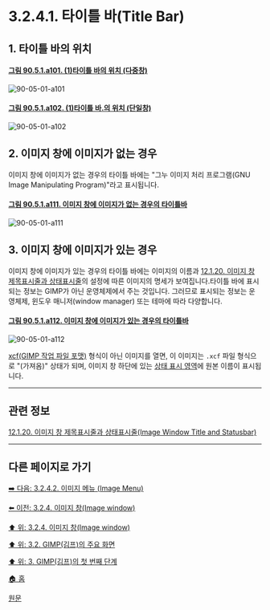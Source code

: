 # 3.2.4.1. 타이틀 바(Title Bar)

<a id="03-02-04-01-s1"></a>

## 1. 타이틀 바의 위치

<a id="90-05-01-a101"></a>

#### [그림 90.5.1.a101. (1)타이틀 바의 위치 (다중창)](./90-05-01-title_bar.md#90-05-01-a101)
![90-05-01-a101](https://github.com/wonder13662/gimp/assets/15767104/51a85fcc-b9f9-40ed-812f-db107eb3a702)

<a id="90-05-01-a102"></a>

#### [그림 90.5.1.a102. (1)타이틀 바.의 위치 (단일창)](./90-05-01-title_bar.md#90-05-01-a102)
![90-05-01-a102](https://github.com/wonder13662/gimp/assets/15767104/51cd0341-e420-47a6-ad54-b948f0a774b7)

<a id="03-02-04-01-s2"></a>

## 2. 이미지 창에 이미지가 없는 경우

이미지 창에 이미지가 없는 경우의 타이틀 바에는 "그누 이미지 처리 프로그램(GNU Image Manipulating Program)"라고 표시됩니다. 

<a id="90-05-01-a111"></a>

#### [그림 90.5.1.a111. 이미지 창에 이미지가 없는 경우의 타이틀바](./90-05-01-title_bar.md#90-05-01-a111)
![90-05-01-a111](https://github.com/wonder13662/gimp/assets/15767104/fd890e79-a302-4288-b08a-7ec1b5e61def)

<a id="03-02-04-01-s3"></a>

## 3. 이미지 창에 이미지가 있는 경우

이미지 창에 이미지가 있는 경우의 타이틀 바에는 이미지의 이름과 [12.1.20. 이미지 창 제목표시줄과 상태표시줄](./12-01-20-image-window-title-and-statusbar.md)의 설정에 따른 이미지의 명세가 보여집니다.타이틀 바에 표시되는 정보는 GIMP가 아닌 운영체제에서 주는 것입니다. 그러므로 표시되는 정보는 운영체제, 윈도우 매니저(window manager) 또는 테마에 따라 다양합니다.

<a id="90-05-01-a112"></a>

#### [그림 90.5.1.a112. 이미지 창에 이미지가 있는 경우의 타이틀바](./90-05-01-title_bar.md#90-05-01-a112)
![90-05-01-a112](https://github.com/wonder13662/gimp/assets/15767104/c19f1f48-355b-4ce3-9848-33a417744178)

[xcf(GIMP 작업 파일 포맷)](./19-glossaryx-xcf.md) 형식이 아닌 이미지를 열면, 이 이미지는 `.xcf` 파일 형식으로 "(가져옴)" 상태가 되며, 이미지 창 하단에 있는 [상태 표시 영역](./03-02-04-09-status-area.md)에 원본 이름이 표시됩니다.

***

## 관련 정보

[12.1.20. 이미지 창 제목표시줄과 상태표시줄(Image Window Title and Statusbar)](./12-01-20-image-window-title-and-statusbar.md)

***

## 다른 페이지로 가기
[➡️ 다음: 3.2.4.2. 이미지 메뉴 (Image Menu)](./03-02-04-02-image-menu.md)

[⬅️ 이전: 3.2.4. 이미지 창(Image window)](./03-02-04-00-image_window.md)

[⬆️ 위: 3.2.4. 이미지 창(Image window)](./03-02-04-00-image_window.md)

[⬆️ 위: 3.2. GIMP(김프)의 주요 화면](./03-02-00-main-window.md)

[⬆️ 위: 3. GIMP(김프)의 첫 번째 단계](./03-00-first-step-with-gimp.md)

[🏠 홈](./00-home.md)

[원문](https://docs.gimp.org/2.10/ko/gimp-image-window.html)